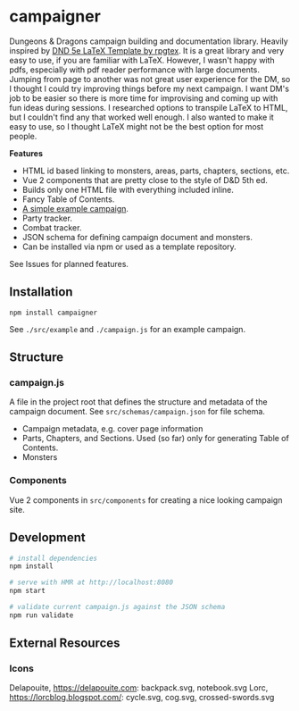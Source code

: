 # campaigner

Dungeons & Dragons campaign building and documentation library. Heavily inspired by [DND 5e LaTeX Template by rpgtex](https://github.com/rpgtex/DND-5e-LaTeX-Template). It is a great library and very easy to use, if you are familiar with LaTeX. However, I wasn't happy with pdfs, especially with pdf reader performance with large documents. Jumping from page to another was not great user experience for the DM, so I thought I could try improving things before my next campaign. I want DM's job to be easier so there is more time for improvising and coming up with fun ideas during sessions. I researched options to transpile LaTeX to HTML, but I couldn't find any that worked well enough. I also wanted to make it easy to use, so I thought LaTeX might not be the best option for most people.

**Features**

- HTML id based linking to monsters, areas, parts, chapters, sections, etc.
- Vue 2 components that are pretty close to the style of D&D 5th ed.
- Builds only one HTML file with everything included inline.
- Fancy Table of Contents.
- [A simple example campaign](https://jjaanila.github.io/campaigner/).
- Party tracker.
- Combat tracker.
- JSON schema for defining campaign document and monsters.
- Can be installed via npm or used as a template repository.

See Issues for planned features.

## Installation

`npm install campaigner`

See `./src/example` and `./campaign.js` for an example campaign.

## Structure

### campaign.js

A file in the project root that defines the structure and metadata of the campaign document. See `src/schemas/campaign.json` for file schema.

- Campaign metadata, e.g. cover page information
- Parts, Chapters, and Sections. Used (so far) only for generating Table of Contents.
- Monsters

### Components

Vue 2 components in `src/components` for creating a nice looking campaign site.

## Development

```bash
# install dependencies
npm install

# serve with HMR at http://localhost:8080
npm start

# validate current campaign.js against the JSON schema
npm run validate
```

## External Resources

### Icons

Delapouite, https://delapouite.com: backpack.svg, notebook.svg
Lorc, https://lorcblog.blogspot.com/: cycle.svg, cog.svg, crossed-swords.svg
